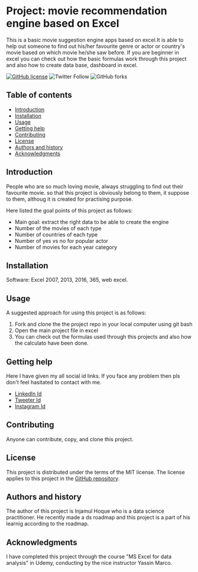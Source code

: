 Project: movie recommendation engine based on Excel
=================================================

This is a basic movie suggestion engine apps based on excel.It is able to help out someone to find out his/her favourite genre or actor or country's movie based on which movie
he/she saw before. If you are beginner in excel you can check out how the basic formulas work through this project and also how to create data base, dashboard in excel.

[![GitHub license](https://img.shields.io/github/license/InjamulHoque/movie-recommendation-engine?color=yellow&style=flat-square)](https://github.com/InjamulHoque/movie-recommendation-engine)
![Twitter Follow](https://img.shields.io/twitter/follow/Injamulhoque_ds?style=social)
![GitHub forks](https://img.shields.io/github/forks/InjamulHoque/movie-recommendation-engine?label=movie-recommendation-engine&style=social)


Table of contents
-----------------

* [Introduction](#introduction)
* [Installation](#installation)
* [Usage](#usage)
* [Getting help](#getting-help)
* [Contributing](#contributing)
* [License](#license)
* [Authors and history](#authors-and-history)
* [Acknowledgments](#acknowledgments)


Introduction
------------
People who are so much loving movie, always struggling to find out their favourite movie. so that this project is obviously belong to them, it suppose to them, althoug it is created
for practising purpose. 

Here listed the goal points of this project as follows:

* Main goal: extract the right data to be able to create the engine
* Number of the movies of each type
* Number of countries of each type
* Number of yes vs no for popular actor
* Number of movies for each year category

Installation
------------

Software: Excel 2007, 2013, 2016, 365, web excel.

 
Usage
-----
A suggested approach for using this project is as follows:

1. Fork and clone the the project repo in your local computer using git bash
2. Open the main project file in excel
3. You can check out the formulas used through this projects and also how the calculato have been done.


Getting help
------------
Here I have given my all social id links. If you face any problem then pls don't feel hasitated to contact with me.

* [LinkedIn Id](https://www.linkedin.com/in/injamulhoqueds)
* [Tweeter Id]( @Injamulhoque_ds)
* [Instagram Id](injam_ds)

Contributing
------------

Anyone can contribute, copy, and clone this project.


License
-------

This project is distributed under the terms of the MIT license.  The license applies to this project in the [GitHub repository](https://github.com/InjamulHoque/movie-recommendation-engine).


Authors and history
---------------------------

The author of this project is Injamul Hoque who is a data science practitioner. He recently made a ds roadmap and this project is a part of his learnig according to the roadmap.


Acknowledgments
---------------

I have completed this project through the course "MS Excel for data analysis" in Udemy, conducting by the nice instructor Yassin Marco.
